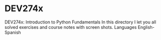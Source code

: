# DEV274x
DEV274x: Introduction to Python Fundamentals
In this directory I let you all solved exercises and course notes with screen shots. Languages English-Spanish
